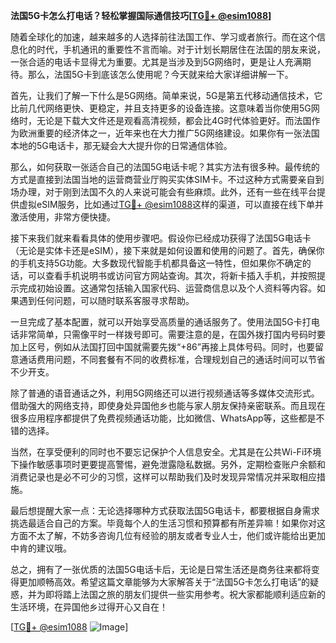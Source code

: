 **法国5G卡怎么打电话？轻松掌握国际通信技巧[[TG💪+ @esim1088](https://t.me/s/esim1088)]**

随着全球化的加速，越来越多的人选择前往法国工作、学习或者旅行。而在这个信息化的时代，手机通讯的重要性不言而喻。对于计划长期居住在法国的朋友来说，一张合适的电话卡显得尤为重要。尤其是当涉及到5G网络时，更是让人充满期待。那么，法国5G卡到底该怎么使用呢？今天就来给大家详细讲解一下。

首先，让我们了解一下什么是5G网络。简单来说，5G是第五代移动通信技术，它比前几代网络更快、更稳定，并且支持更多的设备连接。这意味着当你使用5G网络时，无论是下载大文件还是观看高清视频，都会比4G时代体验更好。而法国作为欧洲重要的经济体之一，近年来也在大力推广5G网络建设。如果你有一张法国本地的5G电话卡，那无疑会大大提升你的日常通信体验。

那么，如何获取一张适合自己的法国5G电话卡呢？其实方法有很多种。最传统的方式是直接到法国当地的运营商营业厅购买实体SIM卡。不过这种方式需要亲自到场办理，对于刚到法国不久的人来说可能会有些麻烦。此外，还有一些在线平台提供虚拟eSIM服务，比如通过[TG💪+ @esim1088](https://t.me/s/esim1088)这样的渠道，可以直接在线下单并激活使用，非常方便快捷。

接下来我们就来看看具体的使用步骤吧。假设你已经成功获得了法国5G电话卡（无论是实体卡还是eSIM），接下来就是如何设置和使用的问题了。首先，确保你的手机支持5G功能。大多数现代智能手机都具备这一特性，但如果你不确定的话，可以查看手机说明书或访问官方网站查询。其次，将新卡插入手机，并按照提示完成初始设置。这通常包括输入国家代码、运营商信息以及个人资料等内容。如果遇到任何问题，可以随时联系客服寻求帮助。

一旦完成了基本配置，就可以开始享受高质量的通话服务了。使用法国5G卡打电话非常简单，只需像平时一样拨号即可。需要注意的是，在国外拨打国内号码时要加上区号，例如从法国打回中国就需要先拨“+86”再接上具体号码。同时，也要留意通话费用问题，不同套餐有不同的收费标准，合理规划自己的通话时间可以节省不少开支。

除了普通的语音通话之外，利用5G网络还可以进行视频通话等多媒体交流形式。借助强大的网络支持，即使身处异国他乡也能与家人朋友保持亲密联系。而且现在很多应用程序都提供了免费视频通话功能，比如微信、WhatsApp等，这些都是不错的选择。

当然，在享受便利的同时也不要忘记保护个人信息安全。尤其是在公共Wi-Fi环境下操作敏感事项时更要提高警惕，避免泄露隐私数据。另外，定期检查账户余额和消费记录也是必不可少的习惯，这样可以帮助我们及时发现异常情况并采取相应措施。

最后想提醒大家一点：无论选择哪种方式获取法国5G电话卡，都要根据自身需求挑选最适合自己的方案。毕竟每个人的生活习惯和预算都有所差异嘛！如果你对这方面不太了解，不妨多咨询几位有经验的朋友或者专业人士，他们或许能给出更加中肯的建议哦。

总之，拥有了一张优质的法国5G电话卡后，无论是日常生活还是商务往来都将变得更加顺畅高效。希望这篇文章能够为大家解答关于“法国5G卡怎么打电话”的疑惑，并为即将踏上法国之旅的朋友们提供一些实用参考。祝大家都能顺利适应新的生活环境，在异国他乡过得开心又自在！

[[TG💪+ @esim1088](https://t.me/s/esim1088) ![Image](https://i.postimg.cc/4NQfJmqS/Snipaste-2025-05-13-00-14-12.png)]